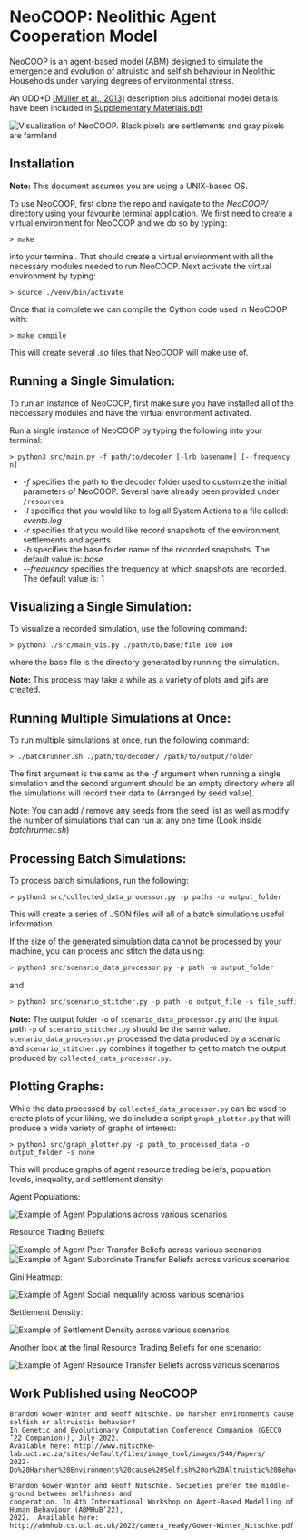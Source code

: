 # NeoCOOP: Neolithic Agent Cooperation Model
NeoCOOP is an agent-based model (ABM) designed to simulate the emergence and evolution of altruistic and selfish 
behaviour in Neolithic Households under varying degrees of environmental stress.

An ODD+D [[Müller et al., 2013]](https://www.sciencedirect.com/science/article/pii/S1364815213001394) description plus additional model details have been included in [Supplementary Materials.pdf](./Supplementary%20Materials.pdf)

![Visualization of NeoCOOP. Black pixels are settlements and gray pixels are farmland](./resources/land_ownership.jpeg)

## Installation

**Note:** This document assumes you are using a UNIX-based OS.

To use NeoCOOP, first clone the repo and navigate to the *NeoCOOP/* directory using your favourite terminal application.
We first need to create a virtual environment for NeoCOOP and we do so by typing:

`> make`

into your terminal. That should create a virtual environment with all the necessary modules needed to run NeoCOOP.
Next activate the virtual environment by typing:

`> source ./venv/bin/activate`

Once that is complete we can compile the Cython code used in NeoCOOP with:

`> make compile`

This will create several *.so* files that NeoCOOP will make use of.

## Running a Single Simulation:

To run an instance of NeoCOOP, first make sure you have installed all of the neccessary modules and have the virtual environment activated.

Run a single instance of NeoCOOP by typing the following into your terminal:

`> python3 src/main.py -f path/to/decoder [-lrb basename] [--frequency n]`

- *-f* specifies the path to the decoder folder used to customize the initial parameters of NeoCOOP. Several have already been provided under `/resources`
- *-l* specifies that you would like to log all System Actions to a file called: *events.log*
- *-r* specifies that you would like record snapshots of the environment, settlements and agents
- *-b* specifies the base folder name of the recorded snapshots. The default value is: *base*
- *--frequency* specifies the frequency at which snapshots are recorded. The default value is: 1

## Visualizing a Single Simulation:

To visualize a recorded simulation, use the following command:

`> python3 ./src/main_vis.py ./path/to/base/file 100 100`

where the base file is the directory generated by running the simulation.

**Note:** This process may take a while as a variety of plots and gifs are created.

## Running Multiple Simulations at Once:

To run multiple simulations at once, run the following command:

`> ./batchrunner.sh ./path/to/decoder/ /path/to/output/folder`

The first argument is the same as the *-f* argument when running a single simulation and the second argument
should be an empty directory where all the simulations will record their data to (Arranged by seed value).

Note: You can add / remove any seeds from the seed list as well as modify the number of
simulations that can run at any one time (Look inside *batchrunner.sh*)

## Processing Batch Simulations:

To process batch simulations, run the following:

`> python3 src/collected_data_processor.py -p paths -o output_folder`

This will create a series of JSON files will all of a batch simulations useful information.

If the size of the generated simulation data cannot be processed by your machine, you can process and stitch the data
using:

```python
> python3 src/scenario_data_processor.py -p path -o output_folder
```

and

```python
> python3 src/scenario_stitcher.py -p path -o output_file -s file_suffix
```

**Note:** The output folder `-o` of `scenario_data_processor.py` and the input path `-p` of `scenario_stitcher.py` should
be the same value. `scenario_data_processor.py` processed the data produced by a scenario and `scenario_stitcher.py` 
combines it together to get to match the output produced by `collected_data_processor.py`.

## Plotting Graphs:

While the data processed by `collected_data_processor.py` can be used to create plots of your liking,
we do include a script `graph_plotter.py` that will produce a wide variety of graphs of interest:

`> python3 src/graph_plotter.py -p path_to_processed_data -o output_folder -s none`

This will produce graphs of agent resource trading beliefs, population levels, inequality, and settlement density:

Agent Populations:

![Example of Agent Populations across various scenarios](./resources/population.png)

Resource Trading Beliefs:

![Example of Agent Peer Transfer Beliefs across various scenarios](./resources/peer_heatmap.png)
![Example of Agent Subordinate Transfer Beliefs across various scenarios](./resources/sub_heatmap.png)

Gini Heatmap:

![Example of Agent Social inequality across various scenarios](./resources/gini_heatmap.png)

Settlement Density:

![Example of Settlement Density across various scenarios](./resources/settlement_density.png)

Another look at the final Resource Trading Beliefs for one scenario:

![Example of Agent Resource Transfer Beliefs across various scenarios](./resources/P_distribution.png)

## Work Published using NeoCOOP

```
Brandon Gower-Winter and Geoff Nitschke. Do harsher environments cause selfish or altruistic behavior? 
In Genetic and Evolutionary Computation Conference Companion (GECCO ’22 Companion)), July 2022.
Available here: http://www.nitschke-lab.uct.ac.za/sites/default/files/image_tool/images/540/Papers/
2022-Do%20Harsher%20Environments%20cause%20Selfish%20or%20Altruistic%20Behavior.pdf
```

```
Brandon Gower-Winter and Geoff Nitschke. Societies prefer the middle-ground between selfishness and 
cooperation. In 4th International Workshop on Agent-Based Modelling of Human Behaviour (ABMHuB’22), 
2022.  Available here: http://abmhub.cs.ucl.ac.uk/2022/camera_ready/Gower-Winter_Nitschke.pdf
```
